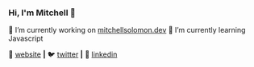 ### Hi, I'm Mitchell 👋


🔭 I’m currently working on [mitchellsolomon.dev]
🌱 I’m currently learning Javascript

🏡 [website] **|** 
🐦 [twitter] **|** 
👔 [linkedin]

[website]: https://mitchellsolomon.dev
[mitchellsolomon.dev]: https://mitchellsolomon.dev
[twitter]: https://twitter.com/rmsolomon_
[linkedin]: https://www.linkedin.com/in/mitchell-solomon-2894b4a4/

<!--
**rmsolomon/rmsolomon** is a ✨ _special_ ✨ repository because its `README.md` (this file) appears on your GitHub profile.

Here are some ideas to get you started:

- 🔭 I’m currently working on ...
- 🌱 I’m currently learning ...
- 👯 I’m looking to collaborate on ...
- 🤔 I’m looking for help with ...
- 💬 Ask me about ...
- 📫 How to reach me: ...
- 😄 Pronouns: ...
- ⚡ Fun fact: ...
-->
